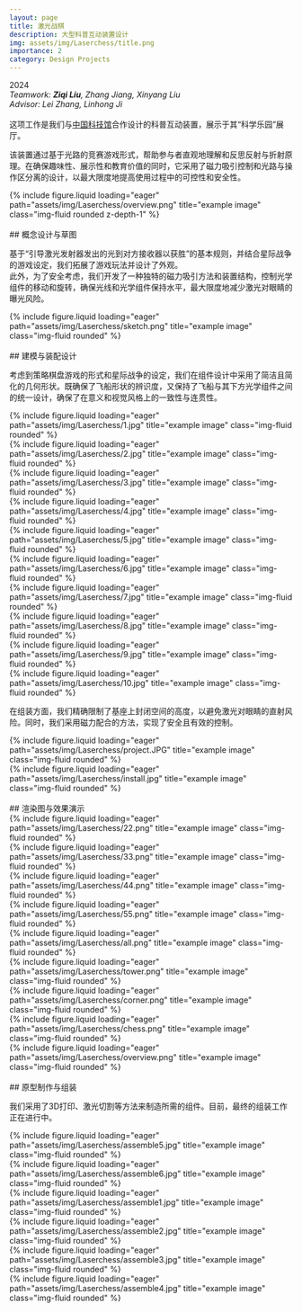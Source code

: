 ```yaml
---
layout: page
title: 激光战棋
description: 大型科普互动装置设计
img: assets/img/Laserchess/title.png
importance: 2
category: Design Projects
---
```


2024  
*Teamwork: **Ziqi Liu**, Zhang Jiang, Xinyang Liu*  
*Advisor: Lei Zhang, Linhong Ji*  
<br>
这项工作是我们与[中国科技馆](https://cstm.cdstm.cn/)合作设计的科普互动装置，展示于其“科学乐园”展厅。

该装置通过基于光路的竞赛游戏形式，帮助参与者直观地理解和反思反射与折射原理。在确保趣味性、展示性和教育价值的同时，它采用了磁力吸引控制和光路与操作区分离的设计，以最大限度地提高使用过程中的可控性和安全性。

<div class="row">
    <div class="col-sm mt-3 mt-md-0">
        {% include figure.liquid loading="eager" path="assets/img/Laserchess/overview.png" title="example image" class="img-fluid rounded z-depth-1" %}
    </div>
</div>

<br>
## 概念设计与草图

基于“引导激光发射器发出的光到对方接收器以获胜”的基本规则，并结合星际战争的游戏设定，我们拓展了游戏玩法并设计了外观。  
此外，为了安全考虑，我们开发了一种独特的磁力吸引方法和装置结构，控制光学组件的移动和旋转，确保光线和光学组件保持水平，最大限度地减少激光对眼睛的曝光风险。

<div class="row">
    <div class="col-sm mt-3 mt-md-0">
        {% include figure.liquid loading="eager" path="assets/img/Laserchess/sketch.png" title="example image" class="img-fluid rounded" %}
    </div>
</div>

<br>
## 建模与装配设计

考虑到策略棋盘游戏的形式和星际战争的设定，我们在组件设计中采用了简洁且简化的几何形状。既确保了飞船形状的辨识度，又保持了飞船与其下方光学组件之间的统一设计，确保了在意义和视觉风格上的一致性与连贯性。

<div class="row">
    <div class="col-sm mt-3 mt-md-0">
        {% include figure.liquid loading="eager" path="assets/img/Laserchess/1.jpg" title="example image" class="img-fluid rounded" %}
    </div>
    <div class="col-sm mt-3 mt-md-0">
        {% include figure.liquid loading="eager" path="assets/img/Laserchess/2.jpg" title="example image" class="img-fluid rounded" %}
    </div>
    <div class="col-sm mt-3 mt-md-0">
        {% include figure.liquid loading="eager" path="assets/img/Laserchess/3.jpg" title="example image" class="img-fluid rounded" %}
    </div>
    <div class="col-sm mt-3 mt-md-0">
        {% include figure.liquid loading="eager" path="assets/img/Laserchess/4.jpg" title="example image" class="img-fluid rounded" %}
    </div>
    <div class="col-sm mt-3 mt-md-0">
        {% include figure.liquid loading="eager" path="assets/img/Laserchess/5.jpg" title="example image" class="img-fluid rounded" %}
    </div>
</div>
<div class="row">
    <div class="col-sm mt-3 mt-md-0">
        {% include figure.liquid loading="eager" path="assets/img/Laserchess/6.jpg" title="example image" class="img-fluid rounded" %}
    </div>
    <div class="col-sm mt-3 mt-md-0">
        {% include figure.liquid loading="eager" path="assets/img/Laserchess/7.jpg" title="example image" class="img-fluid rounded" %}
    </div>
    <div class="col-sm mt-3 mt-md-0">
        {% include figure.liquid loading="eager" path="assets/img/Laserchess/8.jpg" title="example image" class="img-fluid rounded" %}
    </div>
    <div class="col-sm mt-3 mt-md-0">
        {% include figure.liquid loading="eager" path="assets/img/Laserchess/9.jpg" title="example image" class="img-fluid rounded" %}
    </div>
    <div class="col-sm mt-3 mt-md-0">
        {% include figure.liquid loading="eager" path="assets/img/Laserchess/10.jpg" title="example image" class="img-fluid rounded" %}
    </div>
</div>

在组装方面，我们精确限制了基座上封闭空间的高度，以避免激光对眼睛的直射风险。同时，我们采用磁力配合的方法，实现了安全且有效的控制。

<div class="row">
    <div class="col-sm mt-3 mt-md-0">
        {% include figure.liquid loading="eager" path="assets/img/Laserchess/project.JPG" title="example image" class="img-fluid rounded" %}
    </div>
    <div class="col-sm mt-3 mt-md-0">
        {% include figure.liquid loading="eager" path="assets/img/Laserchess/install.jpg" title="example image" class="img-fluid rounded" %}
    </div>
</div>

<br>
## 渲染图与效果演示


<div class="row">
    <div class="col-sm mt-3 mt-md-0">
        {% include figure.liquid loading="eager" path="assets/img/Laserchess/22.png" title="example image" class="img-fluid rounded" %}
    </div>
    <div class="col-sm mt-3 mt-md-0">
        {% include figure.liquid loading="eager" path="assets/img/Laserchess/33.png" title="example image" class="img-fluid rounded" %}
    </div>
    <div class="col-sm mt-3 mt-md-0">
        {% include figure.liquid loading="eager" path="assets/img/Laserchess/44.png" title="example image" class="img-fluid rounded" %}
    </div>
    <div class="col-sm mt-3 mt-md-0">
        {% include figure.liquid loading="eager" path="assets/img/Laserchess/55.png" title="example image" class="img-fluid rounded" %}
    </div>
</div>
<div class="row">
    <div class="col-sm mt-3 mt-md-0">
        {% include figure.liquid loading="eager" path="assets/img/Laserchess/all.png" title="example image" class="img-fluid rounded" %}
    </div>
</div>
<div class="row">
    <div class="col-sm mt-3 mt-md-0">
        {% include figure.liquid loading="eager" path="assets/img/Laserchess/tower.png" title="example image" class="img-fluid rounded" %}
    </div>
    <div class="col-sm mt-3 mt-md-0">
        {% include figure.liquid loading="eager" path="assets/img/Laserchess/corner.png" title="example image" class="img-fluid rounded" %}
    </div>
</div>
<div class="row">
    <div class="col-sm mt-3 mt-md-0">
        {% include figure.liquid loading="eager" path="assets/img/Laserchess/chess.png" title="example image" class="img-fluid rounded" %}
    </div>
    <div class="col-sm mt-3 mt-md-0">
        {% include figure.liquid loading="eager" path="assets/img/Laserchess/overview.png" title="example image" class="img-fluid rounded" %}
    </div>
</div>

<br>
## 原型制作与组装

我们采用了3D打印、激光切割等方法来制造所需的组件。目前，最终的组装工作正在进行中。

<div class="row">
    <div class="col-sm mt-3 mt-md-0">
        {% include figure.liquid loading="eager" path="assets/img/Laserchess/assemble5.jpg" title="example image" class="img-fluid rounded" %}
    </div>
    <div class="col-sm mt-3 mt-md-0">
        {% include figure.liquid loading="eager" path="assets/img/Laserchess/assemble6.jpg" title="example image" class="img-fluid rounded" %}
    </div>
</div>
<div class="row">
    <div class="col-sm mt-3 mt-md-0">
        {% include figure.liquid loading="eager" path="assets/img/Laserchess/assemble1.jpg" title="example image" class="img-fluid rounded" %}
    </div>
    <div class="col-sm mt-3 mt-md-0">
        {% include figure.liquid loading="eager" path="assets/img/Laserchess/assemble2.jpg" title="example image" class="img-fluid rounded" %}
    </div>
</div>
<div class="row">
    <div class="col-sm mt-3 mt-md-0">
        {% include figure.liquid loading="eager" path="assets/img/Laserchess/assemble3.jpg" title="example image" class="img-fluid rounded" %}
    </div>
    <div class="col-sm mt-3 mt-md-0">
        {% include figure.liquid loading="eager" path="assets/img/Laserchess/assemble4.jpg" title="example image" class="img-fluid rounded" %}
    </div>
</div>
